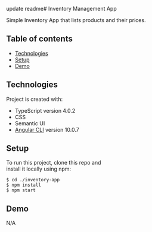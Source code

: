 update readme# Inventory Management App

Simple Inventory App that lists products and their prices.

<!---Deployed on Github Pages.
Check it out [here](https://edward-rodriguez.github.io/inventory-app/) -->

## Table of contents

- [Technologies](#technologies)
- [Setup](#setup)
- [Demo](#Demo)

## Technologies

Project is created with:

- TypeScript version 4.0.2
- CSS
- Semantic UI
- [Angular CLI](https://github.com/angular/angular-cli) version 10.0.7

## Setup

To run this project, clone this repo and  
install it locally using npm:

```
$ cd ./inventory-app
$ npm install
$ npm start
```

## Demo

N/A

<!---
![Demo](robofriends.gif) -->
